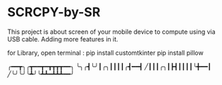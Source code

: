 # SCRCPY-by-SR
This project is about screen  of your mobile device to compute using via USB cable. 
Adding more features in it. 

for Library, open terminal :
pip install customtkinter
pip install pillow 


╭━━┳╮╭┳━━┳━┳┳┳┳━━╮
╰╮╭┫╰╯┃╭╮┃┃┃┃╭┫━━┫
╱┃┃┃╭╮┃┣┫┃┃┃┃╰╋━━┃
╱╰╯╰╯╰┻╯╰┻┻━┻┻┻━━╯ 

